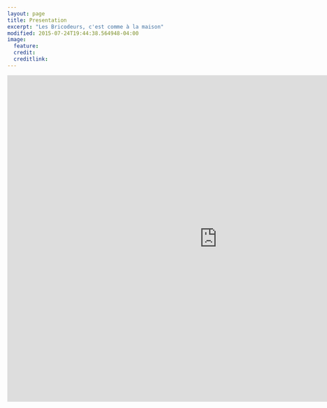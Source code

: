 ```yaml
---
layout: page
title: Presentation
excerpt: "Les Bricodeurs, c'est comme à la maison"
modified: 2015-07-24T19:44:38.564948-04:00
image:
  feature:
  credit:
  creditlink:
---
```




<iframe src="https://docs.google.com/presentation/d/1rX_rkLs5W_wIZQiClnXMtIcYKbyLWjkQn3qbRKk2ZDM/embed?start=false&loop=false&delayms=3000" frameborder="0" width="960" height="749" allowfullscreen="true" mozallowfullscreen="true" webkitallowfullscreen="true"></iframe>